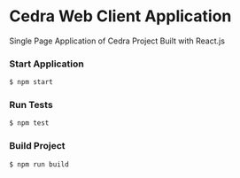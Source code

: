# Cedra Web Client Application

Single Page Application of Cedra Project Built with React.js

### Start Application

```bash
$ npm start
```

### Run Tests

```bash
$ npm test
```

### Build Project

```bash
$ npm run build
```
